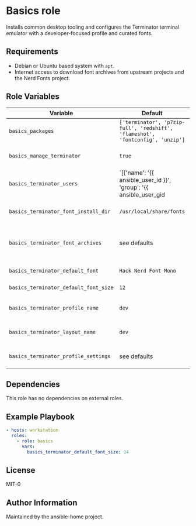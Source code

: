 Basics role
===========

Installs common desktop tooling and configures the Terminator terminal emulator with a developer-focused profile and curated fonts.

Requirements
------------

* Debian or Ubuntu based system with `apt`.
* Internet access to download font archives from upstream projects and the Nerd Fonts project.

Role Variables
--------------

| Variable | Default | Description |
| --- | --- | --- |
| `basics_packages` | `['terminator', 'p7zip-full', 'redshift', 'flameshot', 'fontconfig', 'unzip']` | Packages installed with `apt`. |
| `basics_manage_terminator` | `true` | Toggle Terminator configuration and font installation. |
| `basics_terminator_users` | `[{'name': '{{ ansible_user_id }}', 'group': '{{ ansible_user_gid | default(ansible_user_id) }}', 'home': '{{ ansible_env.HOME }}'}]` | List of accounts that receive Terminator configuration. Each entry may be a username string or a mapping with `name`, `group`, and `home`. |
| `basics_terminator_font_install_dir` | `/usr/local/share/fonts` | Directory where downloaded fonts are installed. |
| `basics_terminator_font_archives` | see defaults | Font archives (original and Nerd Font versions) that are downloaded and extracted. |
| `basics_terminator_default_font` | `Hack Nerd Font Mono` | Preferred Terminator font family. |
| `basics_terminator_default_font_size` | `12` | Default font size for the `dev` profile. |
| `basics_terminator_profile_name` | `dev` | Name of the Terminator profile created by the role. |
| `basics_terminator_layout_name` | `dev` | Name of the layout bound to the default profile. |
| `basics_terminator_profile_settings` | see defaults | Key/value settings rendered inside the profile definition. |

Dependencies
------------

This role has no dependencies on external roles.

Example Playbook
----------------

```yaml
- hosts: workstation
  roles:
    - role: basics
      vars:
        basics_terminator_default_font_size: 14
```

License
-------

MIT-0

Author Information
------------------

Maintained by the ansible-home project.
